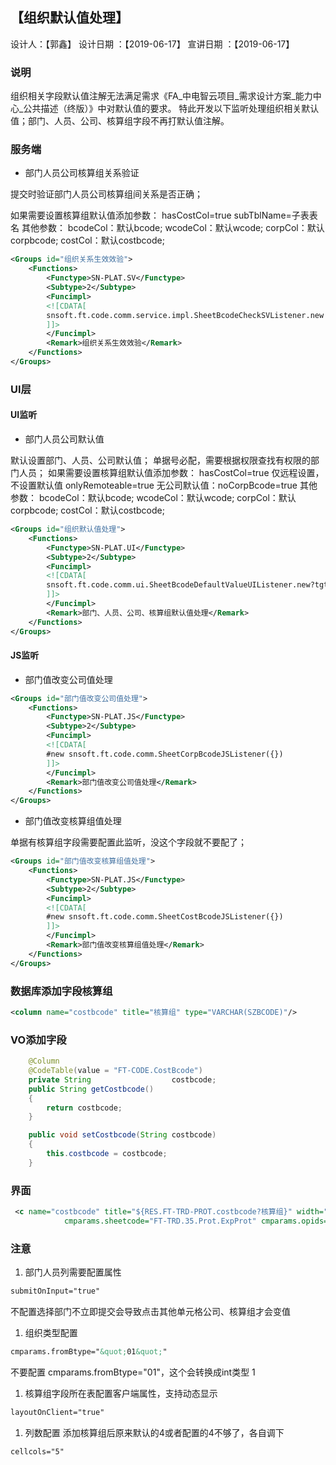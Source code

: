 ## 【组织默认值处理】

设计人：【郭鑫】      设计日期  ：【2019-06-17】    宣讲日期 ：【2019-06-17】

### 说明

组织相关字段默认值注解无法满足需求《FA_中电智云项目_需求设计方案_能力中心_公共描述（终版）》中对默认值的要求。
特此开发以下监听处理组织相关默认值；部门、人员、公司、核算组字段不再打默认值注解。

### 服务端

* 部门人员公司核算组关系验证

提交时验证部门人员公司核算组间关系是否正确；

如果需要设置核算组默认值添加参数：
hasCostCol=true
subTblName=子表表名
其他参数：
bcodeCol：默认bcode;
wcodeCol：默认wcode;
corpCol：默认corpbcode;
costCol：默认costbcode;

```xml
<Groups id="组织关系生效效验">
    <Functions>
        <Functype>SN-PLAT.SV</Functype>
        <Subtype>2</Subtype>
        <Funcimpl>
        <![CDATA[
        snsoft.ft.code.comm.service.impl.SheetBcodeCheckSVListener.new
        ]]>
        </Funcimpl>
        <Remark>组织关系生效效验</Remark>
    </Functions>
</Groups>
```
### UI层

#### UI监听

* 部门人员公司默认值

默认设置部门、人员、公司默认值；
单据号必配，需要根据权限查找有权限的部门人员；
如果需要设置核算组默认值添加参数：
hasCostCol=true
仅远程设置，不设置默认值
onlyRemoteable=true
无公司默认值：noCorpBcode=true
其他参数：
bcodeCol：默认bcode;
wcodeCol：默认wcode;
corpCol：默认corpbcode;
costCol：默认costbcode;

```xml
<Groups id="组织默认值处理">
    <Functions>
        <Functype>SN-PLAT.UI</Functype>
        <Subtype>2</Subtype>
        <Funcimpl>
        <![CDATA[
        snsoft.ft.code.comm.ui.SheetBcodeDefaultValueUIListener.new?tgtUINames=界面名称&sheetcode=单据号
        ]]>
        </Funcimpl>
        <Remark>部门、人员、公司、核算组默认值处理</Remark>
    </Functions>
</Groups>
```

#### JS监听

* 部门值改变公司值处理

```xml
<Groups id="部门值改变公司值处理">
    <Functions>
        <Functype>SN-PLAT.JS</Functype>
        <Subtype>2</Subtype>
        <Funcimpl>
        <![CDATA[
        #new snsoft.ft.code.comm.SheetCorpBcodeJSListener({})
        ]]>
        </Funcimpl>
        <Remark>部门值改变公司值处理</Remark>
    </Functions>
</Groups>
```

*  部门值改变核算组值处理

单据有核算组字段需要配置此监听，没这个字段就不要配了；

```xml
<Groups id="部门值改变核算组值处理">
    <Functions>
        <Functype>SN-PLAT.JS</Functype>
        <Subtype>2</Subtype>
        <Funcimpl>
        <![CDATA[
        #new snsoft.ft.code.comm.SheetCostBcodeJSListener({})
        ]]>
        </Funcimpl>
        <Remark>部门值改变核算组值处理</Remark>
    </Functions>
</Groups>
```

### 数据库添加字段核算组

```xml
<column name="costbcode" title="核算组" type="VARCHAR(SZBCODE)"/>
```

### VO添加字段

```java
	@Column
	@CodeTable(value = "FT-CODE.CostBcode")
	private String					costbcode;
	public String getCostbcode()
	{
		return costbcode;
	}

	public void setCostbcode(String costbcode)
	{
		this.costbcode = costbcode;
	}
```

### 界面

```xml
 <c name="costbcode" title="${RES.FT-TRD-PROT.costbcode?核算组}" width="${RES.FT-CODE.D.HR.CW.costbcode}" disableed="true" aidInputerBtn="true" codedata="#FT-CODE.CostBcode" showname="true"
            cmparams.sheetcode="FT-TRD.35.Prot.ExpProt" cmparams.opids="R,C" cmprops.pmFromPane="{fromBcode:'bcode',fromWcode:'wcode'}" cmparams.fromBtype="&quot;01&quot;" sqltype="12" hidden="true"/>
```
### 注意

1. 部门人员列需要配置属性
```xml
submitOnInput="true"
```
不配置选择部门不立即提交会导致点击其他单元格公司、核算组才会变值
1. 组织类型配置
```xml
cmparams.fromBtype="&quot;01&quot;"
```
不要配置 cmparams.fromBtype="01"，这个会转换成int类型 1

1. 核算组字段所在表配置客户端属性，支持动态显示
```xml
layoutOnClient="true"
```

1. 列数配置
添加核算组后原来默认的4或者配置的4不够了，各自调下
```xml
cellcols="5"
```





